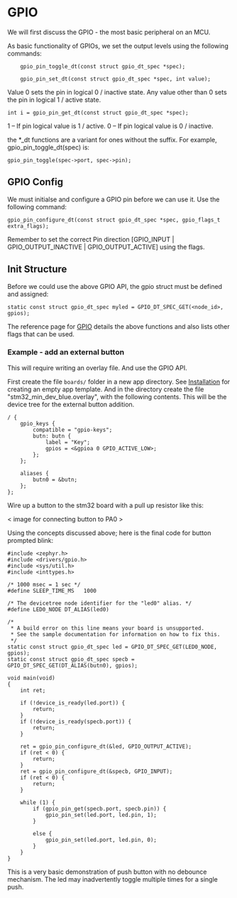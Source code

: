# GPIO

We will first discuss the GPIO - the most basic peripheral on an MCU.

As basic functionality of GPIOs, we set the output levels using the following commands:
```
    gpio_pin_toggle_dt(const struct gpio_dt_spec *spec);
```
```
    gpio_pin_set_dt(const struct gpio_dt_spec *spec, int value);
```
Value 0 sets the pin in logical 0 / inactive state. Any value other than 0 sets the pin in logical 1 / active state.

    int i = gpio_pin_get_dt(const struct gpio_dt_spec *spec);
1 – If pin logical value is 1 / active. 0 – If pin logical value is 0 / inactive.

the *_dt functions are a variant for ones without the suffix. For example, gpio_pin_toggle_dt(spec) is:
```
gpio_pin_toggle(spec->port, spec->pin);
```

## GPIO Config

We must initialse and configure a GPIO pin before we can use it. Use the following command:

    gpio_pin_configure_dt(const struct gpio_dt_spec *spec, gpio_flags_t extra_flags);

Remember to set the correct Pin direction [GPIO_INPUT | GPIO_OUTPUT_INACTIVE | GPIO_OUTPUT_ACTIVE] using the flags.

## Init Structure

Before we could use the above GPIO API, the gpio struct must be defined and assigned:


    static const struct gpio_dt_spec myled = GPIO_DT_SPEC_GET(<node_id>, gpios);



The reference page for [GPIO](https://docs.zephyrproject.org/latest/reference/peripherals/gpio.html) details the above functions and also lists other flags that can be used.

### Example - add an external button
This will require writing an overlay file. And use the GPIO API.

First create the file ```boards/``` folder in a new app directory. See [Installation](./chapter_1.md#Installation) for creating an empty app template. And in the directory create the file "stm32_min_dev_blue.overlay", with the following contents. This will be the device tree for the external button addition.
```
/ {
	gpio_keys {
		compatible = "gpio-keys";
		butn: butn {
			label = "Key";
			gpios = <&gpioa 0 GPIO_ACTIVE_LOW>;
		};
	};

	aliases {
		butn0 = &butn;
	};
};
```

Wire up a button to the stm32 board with a pull up resistor like this:

< image for connecting button to PA0 >

Using the concepts discussed above; here is the final code for button prompted blink:


```
#include <zephyr.h>
#include <drivers/gpio.h>
#include <sys/util.h>
#include <inttypes.h>

/* 1000 msec = 1 sec */
#define SLEEP_TIME_MS   1000

/* The devicetree node identifier for the "led0" alias. */
#define LED0_NODE DT_ALIAS(led0)

/*
 * A build error on this line means your board is unsupported.
 * See the sample documentation for information on how to fix this.
 */
static const struct gpio_dt_spec led = GPIO_DT_SPEC_GET(LED0_NODE, gpios);
static const struct gpio_dt_spec specb = GPIO_DT_SPEC_GET(DT_ALIAS(butn0), gpios);

void main(void)
{
	int ret;

	if (!device_is_ready(led.port)) {
		return;
	}
	if (!device_is_ready(specb.port)) {
		return;
	}

	ret = gpio_pin_configure_dt(&led, GPIO_OUTPUT_ACTIVE);
	if (ret < 0) {
		return;
	}
	ret = gpio_pin_configure_dt(&specb, GPIO_INPUT);
	if (ret < 0) {
		return;
	}

	while (1) {
		if (gpio_pin_get(specb.port, specb.pin)) {
			gpio_pin_set(led.port, led.pin, 1);
		}
			
		else {
			gpio_pin_set(led.port, led.pin, 0);
		}
	}
}
```
This is a very basic demonstration of push button with no debounce mechanism. The led may inadvertently toggle multiple times for a single push.
